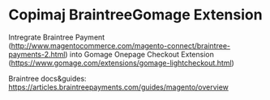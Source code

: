 Copimaj BraintreeGomage Extension
=====================
Intregrate Braintree Payment (http://www.magentocommerce.com/magento-connect/braintree-payments-2.html) into Gomage Onepage Checkout Extension (https://www.gomage.com/extensions/gomage-lightcheckout.html)

Braintree docs&guides: https://articles.braintreepayments.com/guides/magento/overview 
